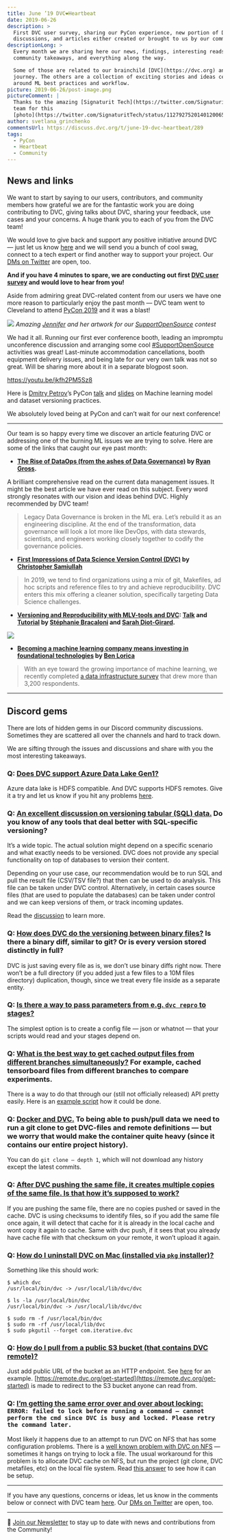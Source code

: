 ```yaml
---
title: June ’19 DVC❤️Heartbeat
date: 2019-06-26
description: >
  First DVC user survey, sharing our PyCon experience, new portion of Discord
  discussions, and articles either created or brought to us by our community.
descriptionLong: >
  Every month we are sharing here our news, findings, interesting reads,
  community takeaways, and everything along the way.

  Some of those are related to our brainchild [DVC](https://dvc.org) and its
  journey. The others are a collection of exciting stories and ideas centered
  around ML best practices and workflow.
picture: 2019-06-26/post-image.png
pictureComment: |
  Thanks to the amazing [Signaturit Tech](https://twitter.com/SignaturitTech)
  team for this
  [photo](https://twitter.com/SignaturitTech/status/1127927520140120065?s=20)!
author: svetlana_grinchenko
commentsUrl: https://discuss.dvc.org/t/june-19-dvc-heartbeat/289
tags:
  - PyCon
  - Heartbeat
  - Community
---
```


## News and links

We want to start by saying to our users, contributors, and community members how
grateful we are for the fantastic work you are doing contributing to DVC, giving
talks about DVC, sharing your feedback, use cases and your concerns. A huge
thank you to each of you from the DVC team!

We would love to give back and support any positive initiative around DVC — just
let us know [here](https://dvc.org/support) and we will send you a bunch of cool
swag, connect to a tech expert or find another way to support your project. Our
[DMs on Twitter](https://twitter.com/DVCorg) are open, too.

**And if you have 4 minutes to spare, we are conducting out first
[DVC user survey](https://docs.google.com/forms/d/1tmn8YHLUkeSi5AIq4DGJi28iZy9HTazl6DWKe3Hxpnc/edit?ts=5cfc47c2)
and would love to hear from you!**

Aside from admiring great DVC-related content from our users we have one more
reason to particularly enjoy the past month — DVC team went to Cleveland to
attend [PyCon 2019](https://us.pycon.org/2019/about/) and it was a blast!

![](../uploads/images/2019-06-26/cleveland-to-attend-pycon-2019.jpeg) _Amazing
[Jennifer](https://github.com/sureL) and her artwork for our
[SupportOpenSource](https://twitter.com/hashtag/SupportOpenSource) contest_

We had it all. Running our first ever conference booth, leading an impromptu
unconference discussion and arranging some cool
[#SupportOpenSource](https://twitter.com/hashtag/SupportOpenSource?src=hashtag_click)
activities was great! Last-minute accommodation cancellations, booth equipment
delivery issues, and being late for our very own talk was not so great. Will be
sharing more about it in a separate blogpost soon.

https://youtu.be/jkfh2PM5Sz8

Here is [Dmitry Petrov](https://twitter.com/FullStackML)’s PyCon
[talk](https://www.youtube.com/watch?v=jkfh2PM5Sz8) and
[slides](https://docs.google.com/presentation/d/1CYt0w8WoZAXiQEtVDVDsTnQumzdZx91v32MwEK20R-E/edit)
on Machine learning model and dataset versioning practices.

We absolutely loved being at PyCon and can’t wait for our next conference!

<hr />

Our team is so happy every time we discover an article featuring DVC or
addressing one of the burning ML issues we are trying to solve. Here are some of
the links that caught our eye past month:

- **[The Rise of DataOps (from the ashes of Data Governance)](https://towardsdatascience.com/the-rise-of-dataops-from-the-ashes-of-data-governance-da3e0c3ac2c4)
  by [Ryan Gross](https://towardsdatascience.com/@ryanwgross).**

A brilliant comprehensive read on the current data management issues. It might
be the best article we have ever read on this subject. Every word strongly
resonates with our vision and ideas behind DVC. Highly recommended by DVC team!

<external-link
href="https://towardsdatascience.com/the-rise-of-dataops-from-the-ashes-of-data-governance-da3e0c3ac2c4"
title="The Rise of DataOps (from the ashes of Data Governance)"
description="Legacy Data Governance is broken in the ML era. Let’s rebuild it as an engineering discipline to drive…"
link="towardsdatascience.com"
image="../uploads/images/2019-06-26/the-rise-of-data-ops.png" />

> Legacy Data Governance is broken in the ML era. Let’s rebuild it as an
> engineering discipline. At the end of the transformation, data governance will
> look a lot more like DevOps, with data stewards, scientists, and engineers
> working closely together to codify the governance policies.

- **[First Impressions of Data Science Version Control (DVC)](https://medium.com/@christopher.samiullah/first-impressions-of-data-science-version-control-dvc-fe96ab29cdda)
  by [Christopher Samiullah](https://christophergs.github.io/)**

<external-link
href="https://medium.com/@christopher.samiullah/first-impressions-of-data-science-version-control-dvc-fe96ab29cdda"
title="First Impressions of Data Science Version Control (DVC)"
description="A Powerful New Machine Learning Tool"
link="medium.com"
image="../uploads/images/2019-06-26/first-impressions-of-data-science-version-control.png" />

> In 2019, we tend to find organizations using a mix of git, Makefiles, ad hoc
> scripts and reference files to try and achieve reproducibility. DVC enters
> this mix offering a cleaner solution, specifically targeting Data Science
> challenges.

- **[Versioning and Reproducibility with MLV-tools and DVC](https://github.com/peopledoc/mlvtools-tutorial):
  [Talk](https://peopledoc.github.io/mlvtools-tutorial/talks/pyData/presentation.html#/)
  and
  [Tutorial](https://peopledoc.github.io/mlvtools-tutorial/talks/workshop/presentation.html#/)
  by [Stéphanie Bracaloni](https://github.com/sbracaloni) and
  [Sarah Diot-Girard](https://github.com/SdgJlbl).**

![](../uploads/images/2019-06-26/versioning-and-reproducibility-with-mlv-tools.png)

- **[Becoming a machine learning company means investing in foundational technologies](https://www.oreilly.com/ideas/becoming-a-machine-learning-company-means-investing-in-foundational-technologies)
  by [Ben Lorica](https://www.oreilly.com/people/4e7ad-ben-lorica)**

<external-link
href="https://www.oreilly.com/ideas/becoming-a-machine-learning-company-means-investing-in-foundational-technologies"
title="Becoming a machine learning company means investing in foundational technologies"
description="Get expert knowledge on the tools and technologies you need to put your data strategies to work. Join us at the…"
link="oreilly.com"
image="../uploads/images/2019-06-26/becoming-a-machine-learning-company.jpeg" />

> With an eye toward the growing importance of machine learning, we recently
> completed
> [a data infrastructure survey](https://www.oreilly.com/data/free/evolving-data-infrastructure.csp)
> that drew more than 3,200 respondents.

<hr />

## Discord gems

There are lots of hidden gems in our Discord community discussions. Sometimes
they are scattered all over the channels and hard to track down.

We are sifting through the issues and discussions and share with you the most
interesting takeaways.

### Q: [Does DVC support Azure Data Lake Gen1?](https://discordapp.com/channels/485586884165107732/563406153334128681/575655655629651968)

Azure data lake is HDFS compatible. And DVC supports HDFS remotes. Give it a try
and let us know if you hit any problems [here](https://dvc.org/chat).

### Q: [An excellent discussion on versioning tabular (SQL) data.](https://discordapp.com/channels/485586884165107732/563406153334128681/575681811401801748) Do you know of any tools that deal better with SQL-specific versioning?

It’s a wide topic. The actual solution might depend on a specific scenario and
what exactly needs to be versioned. DVC does not provide any special
functionality on top of databases to version their content.

Depending on your use case, our recommendation would be to run SQL and pull the
result file (CSV/TSV file?) that then can be used to do analysis. This file can
be taken under DVC control. Alternatively, in certain cases source files (that
are used to populate the databases) can be taken under control and we can keep
versions of them, or track incoming updates.

Read the
[discussion](https://discordapp.com/channels/485586884165107732/563406153334128681/575681811401801748)
to learn more.

### Q: [How does DVC do the versioning between binary files?](https://discordapp.com/channels/485586884165107732/563406153334128681/575686711821205504) Is there a binary diff, similar to git? Or is every version stored distinctly in full?

DVC is just saving every file as is, we don’t use binary diffs right now. There
won’t be a full directory (if you added just a few files to a 10M files
directory) duplication, though, since we treat every file inside as a separate
entity.

### Q: [Is there a way to pass parameters from e.g. `dvc repro` to stages?](https://discordapp.com/channels/485586884165107732/563406153334128681/576160840701575169)

The simplest option is to create a config file — json or whatnot — that your
scripts would read and your stages depend on.

### Q: [What is the best way to get cached output files from different branches simultaneously?](https://discordapp.com/channels/485586884165107732/563406153334128681/577852740034625576) For example, cached tensorboard files from different branches to compare experiments.

There is a way to do that through our (still not officially released) API pretty
easily. Here is an
[example script](https://cdn.discordapp.com/attachments/563406153334128681/577894682722304030/dvc_get_output_files.py)
how it could be done.

### Q: [Docker and DVC.](https://discordapp.com/channels/485586884165107732/563406153334128681/583949033685516299) To being able to push/pull data we need to run a git clone to get DVC-files and remote definitions — but we worry that would make the container quite heavy (since it contains our entire project history).

You can do `git clone — depth 1`, which will not download any history except the
latest commits.

### Q: [After DVC pushing the same file, it creates multiple copies of the same file. Is that how it’s supposed to work?](https://discordapp.com/channels/485586884165107732/485596304961962003/574133734136086559)

If you are pushing the same file, there are no copies pushed or saved in the
cache. DVC is using checksums to identify files, so if you add the same file
once again, it will detect that cache for it is already in the local cache and
wont copy it again to cache. Same with dvc push, if it sees that you already
have cache file with that checksum on your remote, it won’t upload it again.

### Q: [How do I uninstall DVC on Mac (installed via `pkg` installer)?](https://discordapp.com/channels/485586884165107732/485596304961962003/574941227624169492)

Something like this should work:

```dvc
$ which dvc
/usr/local/bin/dvc -> /usr/local/lib/dvc/dvc

$ ls -la /usr/local/bin/dvc
/usr/local/bin/dvc -> /usr/local/lib/dvc/dvc

$ sudo rm -f /usr/local/bin/dvc
$ sudo rm -rf /usr/local/lib/dvc
$ sudo pkgutil --forget com.iterative.dvc
```

### Q: [How do I pull from a public S3 bucket (that contains DVC remote)?](https://discordapp.com/channels/485586884165107732/485596304961962003/575236576309674024)

Just add public URL of the bucket as an HTTP endpoint. See
[here](https://github.com/iterative/example-get-started/blob/master/.dvc/config)
for an example.
[https://remote.dvc.org/get-started](https://remote.dvc.org/get-started) is made
to redirect to the S3 bucket anyone can read from.

### Q: [I’m getting the same error over and over about locking:](https://discordapp.com/channels/485586884165107732/485596304961962003/575535709490905101) `ERROR: failed to lock before running a command — cannot perform the cmd since DVC is busy and locked. Please retry the command later.`

Most likely it happens due to an attempt to run DVC on NFS that has some
configuration problems. There is a
[well known problem with DVC on NFS](https://github.com/iterative/dvc/issues/1918)
— sometimes it hangs on trying to lock a file. The usual workaround for this
problem is to allocate DVC cache on NFS, but run the project (git clone, DVC
metafiles, etc) on the local file system. Read
[this answer](https://discuss.dvc.org/t/share-nas-data-in-server/180/4?u=shcheklein)
to see how it can be setup.

<hr />

If you have any questions, concerns or ideas, let us know in the comments below
or connect with DVC team [here](https://dvc.org/support). Our
[DMs on Twitter](https://twitter.com/DVCorg) are open, too.

---

📰 [Join our Newsletter](https://share.hsforms.com/1KRL5_dTbQMKfV7nDD6V-8g4sbyq)
to stay up to date with news and contributions from the Community!
